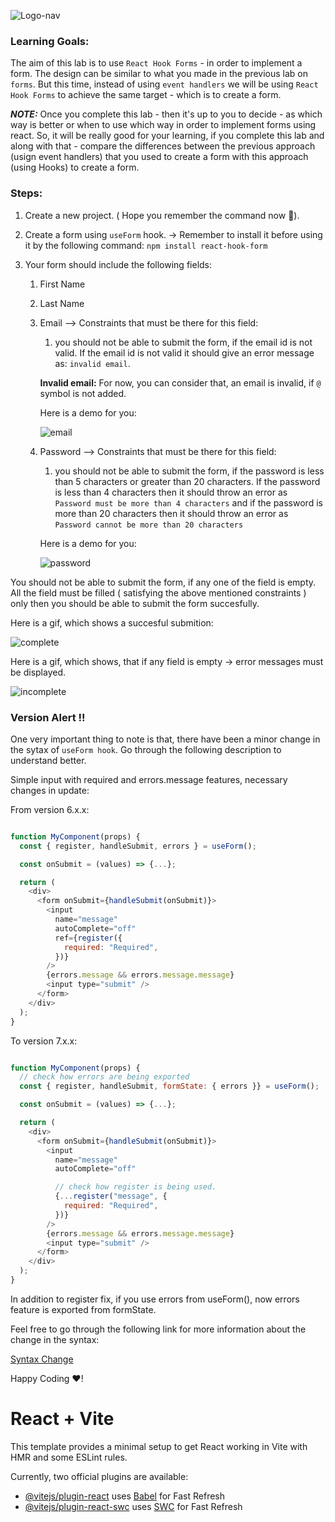 ![Logo-nav](https://s3.ap-south-1.amazonaws.com/kalvi-education.github.io/front-end-web-development/Kalvium-Logo.png)

### Learning Goals:

The aim of this lab is to use `React Hook Forms` - in order to implement a form. The design can be similar to what you made in the previous lab on `forms`. But this time, instead of using `event handlers` we will be using `React Hook Forms` to achieve the same target - which is to create a form.

***NOTE:*** Once you complete this lab - then it's up to you to decide - as which way is better or when to use which way in order to implement forms using react. So, it will be really good for your learning, if you complete this lab and along with that - compare the differences between the previous approach (usign event handlers) that you used to create a form with this approach (using Hooks) to create a form.


### Steps:

1. Create a new project. ( Hope you remember the command now 🙂).
2. Create a form using `useForm` hook. -> Remember to install it before using it by the following command:
    `npm install react-hook-form`
3. Your form should include the following fields:

    1. First Name 
    2. Last Name
    3. Email  --> Constraints that must be there for this field: 
        1. you should not be able to submit the form, if the email id is not valid. If the email id is not valid it should give an error message as: `invalid email`.
        
        **Invalid email:** For now, you can consider that, an email is invalid, if `@` symbol is not added.

        Here is a demo for you:

        ![email](https://s3.ap-south-1.amazonaws.com/kalvi-education.github.io/front-end-web-development/react-useForm-email-validation.gif)



    4. Password --> Constraints that must be there for this field:
        1. you should not be able to submit the form, if the password is less than 5 characters or greater than 20 characters. If the password is less than 4 characters then it should throw an error as `Password must be more than 4 characters` and if the password is more than 20 characters then it should throw an error as `Password cannot be more than 20 characters`

        Here is a demo for you:

        ![password](https://s3.ap-south-1.amazonaws.com/kalvi-education.github.io/front-end-web-development/react-useForm-password-validation.gif)

        

  You should not be able to submit the form, if any one of the field is empty. All the field must be filled ( satisfying the above mentioned constraints ) only then you should be able to submit the form succesfully.

  Here is a gif, which shows a succesful submition:

  ![complete](https://s3.ap-south-1.amazonaws.com/kalvi-education.github.io/front-end-web-development/react-useForm-complete.gif)

  Here is a gif, which shows, that if any field is empty -> error messages must be displayed.
  
  ![incomplete](https://s3.ap-south-1.amazonaws.com/kalvi-education.github.io/front-end-web-development/react-useForm-incomplete.gif)

  
### Version Alert !!

One very important thing to note is that, there have been a minor change in the sytax of `useForm hook`.
Go through the following description to understand better.


Simple input with required and errors.message features, necessary changes in update:

From version 6.x.x:

```js

function MyComponent(props) {
  const { register, handleSubmit, errors } = useForm();

  const onSubmit = (values) => {...};

  return (
    <div>
      <form onSubmit={handleSubmit(onSubmit)}>
        <input
          name="message"
          autoComplete="off"
          ref={register({
            required: "Required",
          })}
        />
        {errors.message && errors.message.message}
        <input type="submit" />
      </form>
    </div>
  );
}

```


To version 7.x.x:


```js

function MyComponent(props) {
  // check how errors are being exported
  const { register, handleSubmit, formState: { errors }} = useForm();

  const onSubmit = (values) => {...};

  return (
    <div>
      <form onSubmit={handleSubmit(onSubmit)}>
        <input
          name="message"
          autoComplete="off"

          // check how register is being used.
          {...register("message", {
            required: "Required",
          })}
        />
        {errors.message && errors.message.message}
        <input type="submit" />
      </form>
    </div>
  );
}

```

In addition to register fix, if you use errors from useForm(), now errors feature is exported from formState.

Feel free to go through the following link for more information about the change in the syntax:

[Syntax Change](https://stackoverflow.com/questions/66927051/getting-uncaught-typeerror-path-split-is-not-a-function-in-react)

Happy Coding ❤️!










# React + Vite

This template provides a minimal setup to get React working in Vite with HMR and some ESLint rules.

Currently, two official plugins are available:

- [@vitejs/plugin-react](https://github.com/vitejs/vite-plugin-react/blob/main/packages/plugin-react/README.md) uses [Babel](https://babeljs.io/) for Fast Refresh
- [@vitejs/plugin-react-swc](https://github.com/vitejs/vite-plugin-react-swc) uses [SWC](https://swc.rs/) for Fast Refresh
